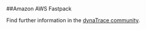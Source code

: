 ##Amazon AWS Fastpack

Find further information in the [dynaTrace community](https://community.compuwareapm.com/community/display/DL/Amazon+AWS+Fastpack).    